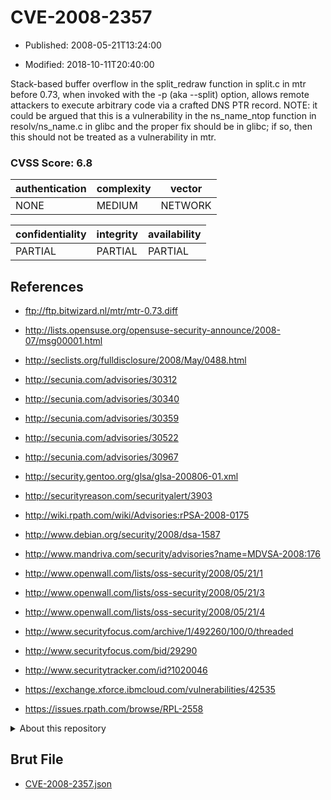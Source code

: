 # CVE-2008-2357

- Published: 2008-05-21T13:24:00

- Modified: 2018-10-11T20:40:00

Stack-based buffer overflow in the split_redraw function in split.c in mtr before 0.73, when invoked with the -p (aka --split) option, allows remote attackers to execute arbitrary code via a crafted DNS PTR record.  NOTE: it could be argued that this is a vulnerability in the ns_name_ntop function in resolv/ns_name.c in glibc and the proper fix should be in glibc; if so, then this should not be treated as a vulnerability in mtr.

### CVSS Score: **6.8**

| authentication | complexity | vector |
| --- | --- | --- |
| NONE | MEDIUM | NETWORK |

| confidentiality | integrity | availability |
| --- | --- | --- |
| PARTIAL | PARTIAL | PARTIAL |

## References

* ftp://ftp.bitwizard.nl/mtr/mtr-0.73.diff

* http://lists.opensuse.org/opensuse-security-announce/2008-07/msg00001.html

* http://seclists.org/fulldisclosure/2008/May/0488.html

* http://secunia.com/advisories/30312

* http://secunia.com/advisories/30340

* http://secunia.com/advisories/30359

* http://secunia.com/advisories/30522

* http://secunia.com/advisories/30967

* http://security.gentoo.org/glsa/glsa-200806-01.xml

* http://securityreason.com/securityalert/3903

* http://wiki.rpath.com/wiki/Advisories:rPSA-2008-0175

* http://www.debian.org/security/2008/dsa-1587

* http://www.mandriva.com/security/advisories?name=MDVSA-2008:176

* http://www.openwall.com/lists/oss-security/2008/05/21/1

* http://www.openwall.com/lists/oss-security/2008/05/21/3

* http://www.openwall.com/lists/oss-security/2008/05/21/4

* http://www.securityfocus.com/archive/1/492260/100/0/threaded

* http://www.securityfocus.com/bid/29290

* http://www.securitytracker.com/id?1020046

* https://exchange.xforce.ibmcloud.com/vulnerabilities/42535

* https://issues.rpath.com/browse/RPL-2558

<details>
<summary>About this repository</summary> 

  This repository is part of the project [Live Hack CVE](https://github.com/Live-Hack-CVE). Main website can be found [www.live-hack.org](https://www.live-hack.org) 
  
  Made by [Sn0wAlice](https://github.com/Sn0wAlice) for the people that care about security and need to have a feed of the latest CVEs. Hope you enjoy it, don't forget to star the repo and follow me on [Twitter](https://twitter.com/Sn0wAlice) and [Github](https://github.com/Sn0wAlice). And that is my [personnal website](https://www.alice-snow.me/)

  - [Home Page](https://github.com/Live-Hack-CVE)
  - [Framework](https://github.com/Live-Hack-CVE/cve-framework)
  - [CVE database](https://github.com/Live-Hack-CVE/full_database)
  - [Changelog](https://github.com/Live-Hack-CVE/Changelog)
</details>

## Brut File

* [CVE-2008-2357.json](https://raw.githubusercontent.com/Live-Hack-CVE/full_database/main/cves/2008/CVE-2008-2357.json)

